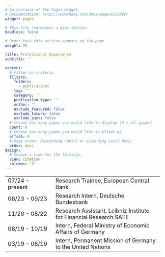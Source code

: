 ```yaml
---
# An instance of the Pages widget.
# Documentation: https://wowchemy.com/docs/page-builder/
widget: pages

# This file represents a page section.
headless: false

# Order that this section appears on the page.
weight: 25

title: Professional Experience
subtitle: ''

content:
  # Filter on criteria
  filters:
    folders:
      - publications
    tag: ''
    category: ''
    publication_type: ''
    author: ''
    exclude_featured: false
    exclude_future: false
    exclude_past: false
  # Choose how many pages you would like to display (0 = all pages)
  count: 0
  # Choose how many pages you would like to offset by
  offset: 0
  # Page order: descending (desc) or ascending (asc) date.
  order: desc
design:
  # Choose a view for the listings:
  view: citation
  columns: '2'
---
```

<style scoped>
table {
  font-size: 18px;
}
</style>
|                 	|                                                                   	|
|-------------------|-------------------------------------------------------------------	|
| 07/24 - present &emsp; &emsp; &emsp; 	| Research Trainee, European Central Bank                           	|
| 06/23 - 09/23   	| Research Intern, Deutsche Bundesbank                              	|
| 11/20 - 08/22   	| Research Assistant, Leibniz Institute for Financial Research SAFE 	|
| 08/19 - 10/19   	| Intern, Federal Ministry of Economic Affairs of Germany           	|
| 03/19 - 06/19   	| Intern, Permanent Mission of Germany to the United Nations        	|